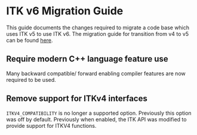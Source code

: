 ITK v6 Migration Guide
======================

This guide documents the changes required to migrate a code base
which uses ITK v5 to use ITK v6. The migration guide for transition
from v4 to v5 can be found [here](./itk_5_migration_guide.md).

Require modern C++ language feature use
---------------------------------------
Many backward compatible/ forward enabling compiler features are now required to be used.

Remove support for ITKv4 interfaces
-----------------------------------

`ITKV4_COMPATIBILITY` is no longer a supported option.  Previously this option
was off by default.  Previously when enabled, the ITK API was modified to
provide support for ITKV4 functions.

